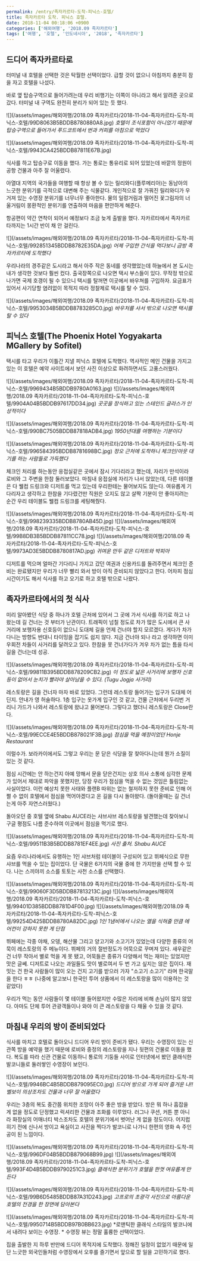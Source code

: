 ```yaml
---
permalink: /entry/족자카르타-도착-피닉스-호텔/
title: 족자카르타 도착. 피닉스 호텔.
date: 2018-11-04 00:18:06 +0900
categories: ['해외여행', '2018.09 족자카르타']
tags: ['여행', '호텔', '인도네시아', '2018', '족자카르타']
---
```



## 드디어 족자카르타로
터미널 내 호텔을 선택한 것은 탁월한 선택이었다.
급할 것이 없으니 아침까지 충분히 잠을 자고 호텔을 나섰다.

바로 옆 탑승구역으로 들어가려는데 우리 비행기는 이쪽이 아니라고 해서 알려준 곳으로 갔다.
터미널 내 구역도 완전히 분리가 되어 있는 듯 했다.

![](/assets/images/해외여행/2018.09 족자카르타/2018-11-04-족자카르타-도착-피닉스-호텔/99D8063B5BDDB8780880A8.jpg)
*호텔이 조식포함이 아니었기 때문에 탑승구역으로 들어가서 푸드코트에서 번과 커피를 아침으로 먹었다*

![](/assets/images/해외여행/2018.09 족자카르타/2018-11-04-족자카르타-도착-피닉스-호텔/9943CA425BDDB87811E67B.jpg)

식사를 하고 탑승구로 이동을 했다.
가는 통로는 통유리로 되어 있었는데 바깥의 정원이 공항 건물과 아주 잘 어울렸다.

아열대 지역의 국가들을 여행할 때 항상 볼 수 있는 릴리와디(플루메리아)는 동남아의 느긋한 분위기를 극적으로 대변해 주는 식물같다. 개인적으로 잘 가꿔진 릴리와디가 우거져 있는 수영장 분위기를 너무너무 좋아한다. 물의 일렁거림과 떨어진 꽃그림자의 너울거림이 몽환적인 분위기를 연출하여 마음을 편안하게 해준다.


항공편이 약간 연착이 되어서 예정보다 조금 늦게 출발을 했다.
자카르타에서 족자카르타까지는 1시간 반이 채 안 걸린다.

![](/assets/images/해외여행/2018.09 족자카르타/2018-11-04-족자카르타-도착-피닉스-호텔/992851345BDDB8782E35DA.jpg)
*어제 구입한 간식을 먹다보니 금방 족자카르타에 도착했다*


우리나라의 경주같은 도시라고 해서 아주 작은 동네를 생각했었는데 하늘에서 본 도시는 내가 생각한 것보다 훨씬 컸다.
출국장쪽으로 나오면 택시 부스들이 있다. 무작정 밖으로 나가면 국제 호갱이 될 수 있으니 택시를 탈꺼면 이곳에서 바우쳐를 구입하자. 요금표가 있어서 사기당할 염려없이 목적지 따라 정찰제로 택시를 탈 수 있다.

![](/assets/images/해외여행/2018.09 족자카르타/2018-11-04-족자카르타-도착-피닉스-호텔/9953034B5BDDB8783285C0.jpg)
*바우처를 사서 밖으로 나오면 택시를 탈 수 있다*

## 피닉스 호텔(The Phoenix Hotel Yogyakarta MGallery by Sofitel)
택시를 타고 우리가 이틀간 지낼 피닉스 호텔에 도착했다.
역사적인 메인 건물을 가지고 있는 이 호텔은 예약 사이트에서 보던 사진 이상으로 화려하면서도 고풍스러웠다.

![](/assets/images/해외여행/2018.09 족자카르타/2018-11-04-족자카르타-도착-피닉스-호텔/9969434B5BDDB9780A0163.jpg)
![](/assets/images/해외여행/2018.09 족자카르타/2018-11-04-족자카르타-도착-피닉스-호텔/9904A04B5BDDB97617DD34.jpg)
*곳곳을 장식하고 있는 스테인드 글라스가 인상적이다*

![](/assets/images/해외여행/2018.09 족자카르타/2018-11-04-족자카르타-도착-피닉스-호텔/990BC7505BDDB87818ADB4.jpg)
*1950년대를 여행하는 기분이다*

![](/assets/images/해외여행/2018.09 족자카르타/2018-11-04-족자카르타-도착-피닉스-호텔/996584395BDDB8781698BC.jpg)
*정오 근처에 도착하니 체크인/아웃 대기를 하는 사람들로 가득했다*

체크인 처리를 하는동안 응접실같은 곳에서 잠시 기다리라고 했는데, 자리가 만석이라 로비와 그 주변을 한참 둘러보았다. 마침내 응접실에 자리가 나서 앉았는데, 다른 테이블은 다 웰컴 드링크와 디저트를 먹고 있는데 우리한테는 물어보지도 않는다. 여유롭게 기다리자고 생각하고 한참을 기다렸건만 직원은 오지도 않고 살짝 기분이 안 좋아지려는 순간 우리 테이블도 웰컴 드링크를 세팅해줬다.

![](/assets/images/해외여행/2018.09 족자카르타/2018-11-04-족자카르타-도착-피닉스-호텔/998239335BDDB8780AB45D.jpg)
![](/assets/images/해외여행/2018.09 족자카르타/2018-11-04-족자카르타-도착-피닉스-호텔/99B8DB3B5BDDB87811CC78.jpg)
![](/assets/images/해외여행/2018.09 족자카르타/2018-11-04-족자카르타-도착-피닉스-호텔/9973AD3E5BDDB8780817AD.jpg)
*귀여운 만두 같은 디저트와 박피아*

디저트를 먹으며 얼마간 기다리니 가지고 갔던 여권과 신용카드를 돌려주면서 체크인 준비는 완료됐지만 우리가 너무 빨리 와서 방이 아직 준비되지 않았다고 한다. 어차피 점심 시간이기도 해서 식사를 하고 오기로 하고 호텔 밖으로 나왔다.


## 족자카르타에서의 첫 식사
미리 알아봤던 식당 중 하나가 호텔 근처에 있어서 그 곳에 가서 식사를 하기로 하고 나왔는데 길 건너는 것 부터가 난관이다.
트래픽이 넘칠 정도로 차가 많은 도시에서 큰 사거리에 보행자용 신호등이 없으니 도대체 길을 언제 건너야 할지 모르겠다. 게다가 차가 다니는 방향도 반대니 타이밍을 잡기도 쉽지 않다. 지금 건너야 되나 라고 생각하면 이미 우회전 차들이 사거리를 달려오고 있다. 한참을 못 건너가다가 겨우 차가 없는 틈을 타서 길을 건너는데 성공.

![](/assets/images/해외여행/2018.09 족자카르타/2018-11-04-족자카르타-도착-피닉스-호텔/99811B395BDDB878209CB2.jpg)
*이 정도로 넓은 사거리에 보행자 신호등이 없어서 눈치가 빨라야 살아남을 수 있다. (Tugu Jogja 사거리)*

레스토랑은 길을 건너자 마자 바로 있었다.
그런데 레스토랑 들어가는 입구가 도대체 어딘지. 안내가 영 허술하다.
1층 입구는 옷가게 입구인 것 같고, 건물 근처에서 두리번 거리니 가드가 나와서 레스토랑에 왔냐고 물어본다.
그렇다고 했더니 레스토랑은 Close란다.

![](/assets/images/해외여행/2018.09 족자카르타/2018-11-04-족자카르타-도착-피닉스-호텔/99ECCE4E5BDDB878021F3B.jpg)
*점심을 먹을 예정이었던 Honje Restaurant*

이럴수가.
보라카이에서도 그렇고 우리는 문 닫은 식당을 잘 찾아다니는데 뭔가 소질이 있는 것 같다.

점심 시간에는 안 하는건지 아예 망해서 문을 닫은건지는 상호 의사 소통에 심각한 문제가 있어서 제대로 파악을 못했지만, 당장 우리가 점심을 먹을 수 없는 것임은 틀림없는 사실이었다.
이런 예상치 못한 사태와 플랜B 따위는 없는 철저하지 못한 준비로 인해 어쩔 수 없이 호텔에서 점심을 먹어야겠다고 온 길을 다시 돌아왔다. (돌아올때는 길 건너는게 아주 자연스러웠다.)

돌아오던 중 호텔 옆에 Shabu AUCE라는 샤브샤브 레스토랑을 발견했는데 찾아보니 구글 평점도 나름 준수하여 이곳에서 점심을 먹기로 했다.

![](/assets/images/해외여행/2018.09 족자카르타/2018-11-04-족자카르타-도착-피닉스-호텔/99511B3B5BDDB8781EF4EE.jpg)
*사진 출처. Shabu AUCE*

요즘 우리나라에서도 유행하는 1인 샤브처럼 테이블이 구성되어 있고 뷔페식으로 무한 샤브를 먹을 수 있는 집이었다. 단 국물은 6가지의 국물 중에 한 가지만을 선택 할 수 있다. 나는 스끼야끼 소스를 토토는 사천 소스를 선택했다.

![](/assets/images/해외여행/2018.09 족자카르타/2018-11-04-족자카르타-도착-피닉스-호텔/99060F3D5BDDB87813213C.jpg)
![](/assets/images/해외여행/2018.09 족자카르타/2018-11-04-족자카르타-도착-피닉스-호텔/99401D385BDDB8781D4F00.jpg)
![](/assets/images/해외여행/2018.09 족자카르타/2018-11-04-족자카르타-도착-피닉스-호텔/99254D425BDDB8780A82DC.jpg)
*1인 1냄비에서 나오는 열을 식혀줄 만큼 에어컨이 강하지 못한 게 단점*

뷔페에는 각종 야채, 오뎅, 해산물 그리고 양고기와 소고기가 있었는데 다양한 종류의 어묵이 레스토랑의 주 메뉴이다. 뷔페의 거의 절반정도가 어묵으로 꾸며져 있다. 새우같은 건 너무 작아서 별로 먹을 게 못 됐고, 어묵들은 종류가 다양해서 먹는 재미는 있었지만 맛은 글쎄. 디저트로 나오는 과일들도 맛이 별로여서 두 번 가고 싶지는 않은 집이다.
재밋는 건 한국 사람들이 많이 오는 건지 고기를 받으러 가자 "소고기 소고기" 라며 한국말을 한다 ㅎㅎ
(나중에 알고보니 한국인 투어 상품에서 이 레스토랑을 많이 이용하는 것 같았다)

우리가 먹는 동안 사람들이 몇 테이블 들어왔지만 수많은 자리에 비해 손님이 많지 않았다. 아마도 단체 투어 관광객들이나 와야 이 큰 레스토랑을 다 채울 수 있을 것 같다.


## 마침내 우리의 방이 준비되었다
식사를 마치고 호텔로 돌아오니 드디어 우리 방이 준비가 됐다.
우리는 수영장이 있는 신관쪽 방을 예약을 했기 때문에 로비와 중정의 레스토랑을 지나 뒷편의 건물로 이동을 했다. 복도를 따라 신관 건물로 이동하니 통로의 기둥들 사이로 인터넷에서 봤던 클래식한 발코니들로 둘러쌓인 수영장이 보인다.

![](/assets/images/해외여행/2018.09 족자카르타/2018-11-04-족자카르타-도착-피닉스-호텔/9946BC4B5BDDB879095EC0.jpg)
*드디어 방으로 가게 되어 즐거운 나!! 벨보이 의상조차도 건물과 너무 잘 어울렸다*

우리는 3층의 복도 중간쯤 위치한 조망이 아주 좋은 방을 받았다.
방은 뭐 하나 흠잡을 게 없을 정도로 단정했고 럭셔리한 건물과 조화를 이루었다. 러그나 쿠션, 커튼 뿐 아니라 화장실의 어매너티 박스조차도 호텔의 분위기에서 벗어난 게 없을 정도이다.
어지럽히기 전에 신나서 방이고 욕실이고 사진을 찍다가 발코니로 나가니 한편의 영화 속 주인공이 된 느낌이다.

![](/assets/images/해외여행/2018.09 족자카르타/2018-11-04-족자카르타-도착-피닉스-호텔/996DF04B5BDDB879068B99.jpg)
![](/assets/images/해외여행/2018.09 족자카르타/2018-11-04-족자카르타-도착-피닉스-호텔/993F4D4B5BDDB9790251C3.jpg)
*클래식한 분위기가 호텔을 한껏 여유롭게 만든다*

![](/assets/images/해외여행/2018.09 족자카르타/2018-11-04-족자카르타-도착-피닉스-호텔/99B6D5485BDDB87A31D243.jpg)
*고프로의 초광각 사진으로 아름다운 호텔의 전경을 한 장면에 담아본다*

![](/assets/images/해외여행/2018.09 족자카르타/2018-11-04-족자카르타-도착-피닉스-호텔/9950714B5BDDB97B0BB623.jpg)
*로맨틱한 클래식 스타일의 발코니에서 내려다 보이는 수영장.  *
수영장 뷰는 정말 훌륭한 선택이었다.


집을 출발한 지 하루 반만에 드디어 목적지에 도착했다.
정해진 일정이 없었기 때문에 일단 느긋한 외국인들처럼 수영장에서 오후를 즐기면서 앞으로 할 일을 고민하기로 했다.

